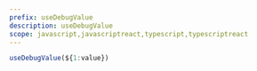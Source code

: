 ```yaml
---
prefix: useDebugValue
description: useDebugValue
scope: javascript,javascriptreact,typescript,typescriptreact
---
```


```javascript
useDebugValue(${1:value})
```
